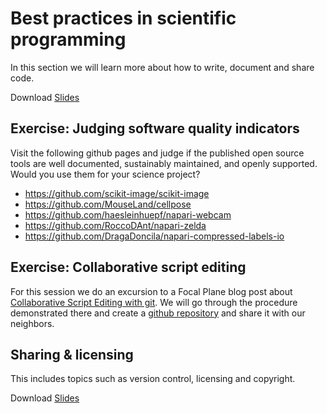 # Best practices in scientific programming

In this section we will learn more about how to write, document and share code.

Download [Slides](Good_Scientific_Practice.pdf)

## Exercise: Judging software quality indicators

Visit the following github pages and judge if the published open source tools are well documented, sustainably maintained, and openly supported. 
Would you use them for your science project?

* https://github.com/scikit-image/scikit-image
* https://github.com/MouseLand/cellpose
* https://github.com/haesleinhuepf/napari-webcam
* https://github.com/RoccoDAnt/napari-zelda
* https://github.com/DragaDoncila/napari-compressed-labels-io

## Exercise: Collaborative script editing

For this session we do an excursion to a Focal Plane blog post about [Collaborative Script Editing with git](https://focalplane.biologists.com/2021/09/04/collaborative-bio-image-analysis-script-editing-with-git/). 
We will go through the procedure demonstrated there and create a [github repository](https://github.com) and share it with our neighbors.

## Sharing & licensing

This includes topics such as version control, licensing and copyright.

Download [Slides](Sharing_Licensing.pdf)


